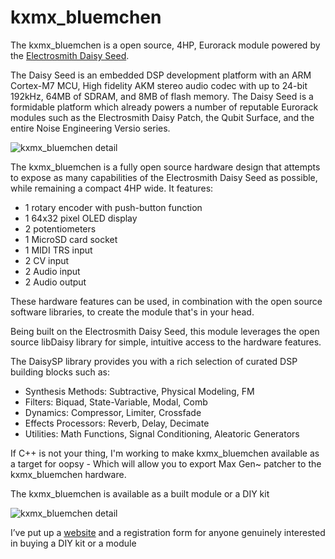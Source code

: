 # kxmx_bluemchen

The kxmx_bluemchen is a open source, 4HP, Eurorack module powered by the [Electrosmith Daisy Seed](https://www.electro-smith.com/daisy/daisy).

The Daisy Seed is an embedded DSP development platform with an ARM Cortex-M7 MCU, High fidelity AKM stereo audio codec with up to 24-bit 192kHz, 64MB of SDRAM, and 8MB of flash memory. The Daisy Seed is a formidable platform which already powers a number of reputable Eurorack modules such as the Electrosmith Daisy Patch, the Qubit Surface, and the entire Noise Engineering Versio series.

![kxmx_bluemchen detail](https://kxmx-bluemchen.recursinging.com/media/bluemchen_detail.jpg)

The kxmx_bluemchen is a fully open source hardware design that attempts to expose as many capabilities of the Electrosmith Daisy Seed as possible, while remaining a compact 4HP wide. It features:

* 1 rotary encoder with push-button function
* 1 64x32 pixel OLED display
* 2 potentiometers
* 1 MicroSD card socket
* 1 MIDI TRS input
* 2 CV input
* 2 Audio input
* 2 Audio output

These hardware features can be used, in combination with the open source software libraries, to create the module that's in your head.

Being built on the Electrosmith Daisy Seed, this module leverages the open source libDaisy library for simple, intuitive access to the hardware features.

The DaisySP library provides you with a rich selection of curated DSP building blocks such as:

* Synthesis Methods: Subtractive, Physical Modeling, FM
* Filters: Biquad, State-Variable, Modal, Comb
* Dynamics: Compressor, Limiter, Crossfade
* Effects Processors: Reverb, Delay, Decimate
* Utilities: Math Functions, Signal Conditioning, Aleatoric Generators

If C++ is not your thing, I'm working to make kxmx_bluemchen available as a target for oopsy - Which will allow you to export Max Gen~ patcher to the kxmx_bluemchen hardware.

The kxmx_bluemchen is available as a built module or a DIY kit

![kxmx_bluemchen detail](https://kxmx-bluemchen.recursinging.com/media/bluemchen_diy.jpg)

I’ve put up a [website](https://kxmx-bluemchen.recursinging.com/) and a registration form for anyone genuinely interested in buying a DIY kit or a module
